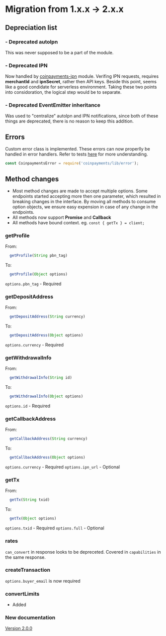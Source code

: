 # Migration from 1.x.x -> 2.x.x

## Depreciation list
### - Deprecated **autoIpn**
This was never supposed to be a part of the module.
### - Deprecated **IPN**
Now handled by [coinpayments-ipn](https://github.com/OrahKokos/coinpayments-ipn) module. Verifing IPN requests, requires **merchantId** and **ipnSecret**, rather then API keys. Beside this point, seems like a good condidate for serverless environment. Taking these two points into considoration, the logical step would be to separate.
### - Deprecated EventEmitter inheritance
Was used to "centralize" autoIpn and IPN notifications, since both of these things are deprecated, there is no reason to keep this addition.

## Errors
Custom error class is implemented. These errors can now properlly be handled in error handlers. Refer to tests [here]() for more understanding.
```javascript
const CoinpaymentsError = require('coinpayments/lib/error');
```
## Method changes

- Most method changes are made to accept multiple options. Some endpoints started accepting more then one parameter, which resulted in breaking changes in the interface. By moving all methods to consume option objects, we ensure easy expension in case of any change in the endpoints.
- All methods now support **Promise** and **Callback**
- All methods have bound context. eg. `const { getTx } = client;`

### getProfile
From: 
```javascript 
  getProfile(String pbn_tag)
```
To:   
```javascript
  getProfile(Object options)
```

`options.pbn_tag` - Required

### getDepositAddress
From: 
```javascript 
  getDepositAddress(String currency)
```
To:   
```javascript
  getDepositAddress(Object options)
```
`options.currency` - Required


### getWithdrawalInfo
From: 
```javascript 
  getWithdrawalInfo(String id)
```
To:   
```javascript
  getWithdrawalInfo(Object options)
```
`options.id` - Required

### getCallbackAddress
From: 
```javascript 
  getCallbackAddress(String currency)
```
To:   
```javascript
  getCallbackAddress(Object options)
```
`options.currency` - Required
`options.ipn_url` - Optional

### getTx
From: 
```javascript 
  getTx(String txid)
```
To:   
```javascript
  getTx(Object options)
```
`options.txid` - Required
`options.full` - Optional

### rates
 `can_convert` in response looks to be depreceted. Covered in `capabilities` in the same response.

### createTransaction
`options.buyer_email` is now required

### convertLimits
- Added

### New documentation
[Version 2.0.0](https://github.com/OrahKokos/coinpayments/tree/version/2.0.0)